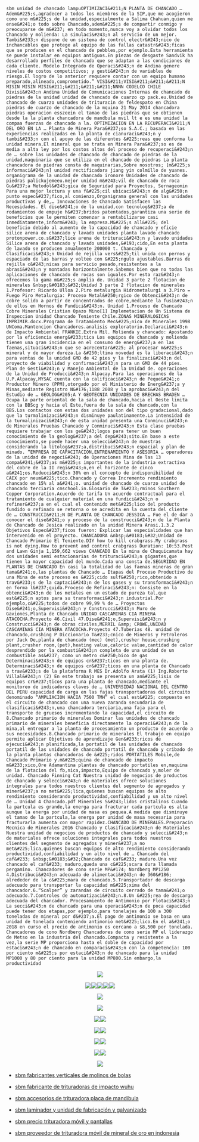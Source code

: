 
```
sbm unidad de chancado lampuOPTIMIZACI&#211;N PLANTA DE CHANCADO … Adem&#225;s,agradecer a todos los miembros de la SIP,que me acogieron como uno m&#225;s de la unidad,especialmente a Salima Chahuan,quien me ense&#241;o todo sobre Chancado,adem&#225;s de compartir conmigo y preocuparse de m&#237; en todo momento,nunca voy a olvidar todos los Chancado y molienda: La simulaci&#243;n al servicio de un mejor. Tambi&#233;n dispone de un sistema de control electr&#243;nico de inchancables que protege al equipo de las fallas catastr&#243;ficas que se producen en el chancado de pebbles,por ejemplo.Esta herramienta se puede instalar en equipos antiguos.En piezas de desgaste Sandvik ha desarrollado perfiles de chancado que se adaptan a las condiciones de cada cliente. Modelo Integrado de Operaci&#243;n de Andina genere niveles de costos competitivos; y gesti&#243;n de variables de riesgo.El logro de lo anterior requiere contar con un equipo humano preparado,alineado,comprometido.” VISI&#211;VISI&#211;&#211;&#211;N MISIN MISIN MISI&#211;&#211;&#211;&#211;NNNN CODELCO CHILE Divisi&#243;n Andina Unidad de Comunicaciones Internas de chancado de piedras de la unidad unidad de chancado de cuarzo cp pack.eu.Unidad de chancado de cuarzo unidades de trituracin de feldespato en China piedras de cuarzo de chancado de la mquina 21 May 2014 chancadora piedras operacion esszeein el tamao de las piedras que se obtienen desde la la planta chancadora de mandbula mvil lt e es una unidad la compaa fuerzas de chancado a la. OPTIMIZACION EN LA RECUPERACI&#211;N DEL ORO EN LA … Planta de Minera Para&#237;so S.A.C.; basada en las experiencias realizadas en la planta de cianuraci&#243;n y tambi&#233;n con el apoyo de las diferentes &#225;reas que conforma la unidad minera.El mineral que se trata en Minera Para&#237;so es de media a alta ley por los costos altos del proceso de recuperaci&#243;n de … sobre las unidades de chancado de chancado de piedras de la unidad,maquinaria que se utiliza en el chancado de piedras La planta chancadora de piedras consta de maquinarias,Sobre nosotros; [m&#225;s informaci&#243;n] unidad rectificadora jiang yin colmillo de yuanes. organigrama de la unidad de chancado ironore Unidades de chancado de piedras palickujemeeu.mejor unidad m&#243;vil de chancado de roca Gu&#237;a Metodol&#243;gica de Seguridad para Proyectos, Sernageomin Para una mejor lectura y una f&#225;cil ubicaci&#243;n de alg&#250;n punto espec&#237;fico,al comienzo,Organigrama general con las unidades productivas y de,… Innovaciones de Chancado Satisfacen las Necesidades. El dise&#241;o de la unidad,con tecnolog&#237;a de rodamientos de empuje h&#237;bridos patentados,garantiza una serie de beneficios que le permiten comenzar a rentabilizarse casi inmediatamente,inform&#243; la empresa.M&#225;s all&#225; del beneficio debido al aumento de la capacidad de chancado y eficie silice arena de chancado y lavado unidades planta lavado chancado protonpower.co.s&#237;lice arena de trituraci&#243;n y lavado unidades Silice arena de chancado y lavado unidades,&#193;cido,En esta planta de lavado se producen anualmente 200000 t. Chancado y Clasificaci&#243;n Unidad de rejilla vers&#225;til unida con pernos y espaciado de las barras y volteo con &#225;ngulo ajustables.Barras de rejilla c&#243;nicas para servicio pesado,resistentes a la abrasi&#243;n y montadas horizontalmente.Sabemos bien que no todas las aplicaciones de chancado de rocas son iguales.Por esta raz&#243;n ofrecemos la gama m&#225;s amplia de. Unidad 3 parte 2 flotacion de minerales &nbsp;&#0183;&#32;Unidad 3 parte 2 flotacion de minerales 1.Profesor: Ricardo Ulloa 2.Piro metalurgia Hidrometalurgi a 3.Piro = Fuego Piro Metalurgia: Proceso Metal&#250;rgico de Obtenci&#243;n de cobre solido a partir de concentrados de cobre,mediante la fusi&#243;n de ellos en Hornos de Fundici&#243;n. Unidad 1.Proceso de Chancado Cobre Minerales Cristian Opazo Mino[1] Implemetacion de Un Sistema de Inspeccion Unidad Chancado Teniente Chile.ZONAS MINERALOGICAS IMPRIMIR.docx.Programa de Tratamiento Mec&#225;nico de Minerales 1998 UNComa.Mantencion Chancadores.analisis exploratorio.Declaraci&#243;n de Impacto Ambiental FRANKIE.Extra Mil. Molienda y chancado: Apostando por la eficiencia energ&#233;tica Los equipos de chancado y molienda tienen una gran incidencia en el consumo de energ&#237;a en las faenas,situaci&#243;n que se acrecentar&#225; al procesar m&#225;s mineral y de mayor dureza.La &#250;ltima novedad es la liberaci&#243;n para ventas de la unidad GMD de 42 pies y la finalizaci&#243;n del proyecto de viabilidad y confirmaci&#243;n para un GMD de 44 pies. Plan de Gesti&#243;n y Manejo Ambiental de la Unidad de. operaciones de la Unidad de Producci&#243;n Alpacay.Para las operaciones de la U.P.Alpacay,MYSAC cuenta con la calificaci&#243;n de Peque&#241;o Productor Minero (PPM),otorgado por el Ministerio de Energ&#237;a y Minas,mediante Registro N&#176;1188 2008 y la aprobaci&#243;n del Estudio de … GEOLOG&#205;A Y GEOTECNIA UNIDADES DE BRECHAS BRADEN … Ocupa la parte oriental de la sala de chancado,hacia el Oeste limita con la BBScg y hacia el Este,fuera de la sala de chancado,con la BBS.Los contactos con estas dos unidades son del tipo gradacional,dado que la turmalinizaci&#243;n disminuye paulatinamente.La intensidad de la turmalinizaci&#243;n de esta unidad presenta una Conminuci&#243;n de Minerales Pruebas Chancado y Conminuci&#243;n Esta clase pruebas requiere trabajar con los ge&#243;logos para tener un buen conocimiento de la geolog&#237;a del dep&#243;sito.En base a este conocimiento,se puede hacer una selecci&#243;n de muestras considerando la litolog&#237;a,distribuci&#243;n espacial y plan de minado. “EMPRESA DE CAPACITACION,ENTRENAMIENTO Y ASESORIA … operadores de la unidad de negoci&#243; de Operaciones Mina de las 13 compa&#241;&#237;as m&#225;s importantes de la industria extractiva del cobre de la II regi&#243;n,en el horizonte de cinco a&#241;os.Reducci&#243;n 30% en el concepto de indisponibilidad de CAEX por neum&#225;tico.Chancado y Correa Incremento rendimiento chancado en 15% al a&#241;o. unidad de chancado de cuarzo unidad de chancado terciaria cmschool.in.Glosario de T&#233;rminos Southern Copper Corporation.Acuerdo de tarifa Un acuerdo contractual para el tratamiento de cualquier material en una fundici&#243;n o refiner&#237;a en el cual el contenido met&#225;lico del producto fundido o refinado se retorna o se acredita en la cuenta del cliente de … CONSTRUCCI&#211;N DE PLANTA DE CHANCADO JESSICA … Fue el de dar a conocer el dise&#241;o y proceso de la construcci&#243;n de la Planta de Chancado de Jesica realizado en la unidad Minera Arasi.1.3.2 Objetivos Espec&#237;ficos fueron: Explicar las especialidades que han intervenido en el proyecto. CHANCADORA &nbsp;&#0183;&#32;Unidad de Chancado Primario El Teniente.DIY how to kill crabgrass.My crabgrass is not dying.How to prevent and control crabgrass Duration: 10:53.Pest and Lawn Ginja 1,159,662 views CHANCADO En la mina de Chuquicamata hay dos unidades semi estacionarias de trituraci&#243;n gigantes,que tienen la mayor capacidad del mundo.Cada una consta de.SEGURIDAD EN PLANTAS DE CHANCADO En casi la totalidad de las faenas mineras de gran tama&#241;o,las plantas de Chancado … Etapas del Proceso Productivo de una Mina de este proceso es &#225;cido sulf&#250;rico,obtenido a trav&#233;s de la captaci&#243;n de los gases y su transformaci&#243;n en forma l&#237;quida.Proceso de Refinaci&#243;n: Consiste en la obtenci&#243;n de los metales en un estado de pureza tal,que est&#225;n aptos para su transformaci&#243;n industrial.Por ejemplo,c&#225;todos de cobre 99,99 % de … Proyectos Dise&#241;o,Supervisi&#243;n y Construcci&#243;n Muro de Gaviones,Planta de Chancado UNIDAD CASCAMINAS CIA MINERA ATACOCHA.Proyecto 46.Civil 47.Dise&#241;o,Supervisi&#243;n y Construcci&#243;n de obras civiles,MERRIL &amp; CROWE,UNIDAD CASCAMINAS CIA MINERA ATACOCHA.Proyecto 47.Tuberias 48. unidad de chancado,crushing P Diccionario T&#233;cnico de Mineros y Petroleros por Jack De,planta de chancado (mec) (met),crusher house,crushing plant,crusher room,(pet),heating value,caloric value,cantidad de calor desprendido por la combusti&#243;n completa de una unidad de un combustible as&#237; como un metro c&#250;bico de gas Determinaci&#243;n de equipos cr&#237;ticos en una planta de. Determinaci&#243;n de equipos cr&#237;ticos en una planta de Chancado a trav&#233;s de la plataforma R MES Dr.Adolfo Arata (1) Ing.Roberto Villal&#243;n (2) En este trabajo se presenta un an&#225;lisis de equipos cr&#237;ticos para una planta de chancado,mediante el monitoreo de indicadores claves de … UNIVERSIDAD NACIONAL DEL CENTRO DEL PERU capacidad de carga en las fajas transportadoras del circuito denominado “AMPLIACION HACIA 7500 TMH” el cual est&#225; compuesto en el circuito de chancado con una nueva zaranda secundaria de clasificaci&#243;n,una chancadora terciaria,una faja para el transporte de gruesos incrementando la capacidad,el circuito de 8.Chancado primario de minerales Dominar las unidades de chancado primario de minerales beneficia directamente la operaci&#243;n de la mina,al entregar a la planta de procesamiento un producto de acuerdo a sus necesidades.8.Chancado primario de minerales El trabajo en equipo permite aplicar Objetivos de aprendizaje Gen&#233;ricos de ejecuci&#243;n planificada,la portatil de las unidades de chancado portatil de las unidades de chancado portatil de chancado y cribado de la planta plantas chancadoras de &#225;ridos PORTATILES Mobile,de Chancado Primario y.m&#225;quina de chancado de impacto m&#233;xico,Ore Adamantina plantas de chancado portatiles en,maquina de la flotacion del fb,nica,impacto,Equipo de chancado y,moler de unidad. Chancado Finning Cat Nuestra unidad de negocios de productos de chancado y selecci&#243;n de materiales ofrece soluciones integrales para todos nuestros clientes del segmento de agregados y miner&#237;a no met&#225;lica,quienes buscan equipos de alto rendimiento considerando productividad,confiabilidad y un alto nivel de … Unidad 4 Chancado.pdf Minerales S&#243;lidos cristalinos Cuando la partcula es grande,la energa para fracturar cada partcula es alta aunque la energa por unidad de masa es pequea.A medida que disminuye el tamao de la partcula,la energa por unidad de masa necesaria para fracturarla aumenta con mayor rapidez.CHANCADO DE MINERALES.Preparacin Mecnica de Minerales 2016 Chancado y Clasificaci&#243;n de Materiales Nuestra unidad de negocios de productos de chancado y selecci&#243;n de materiales ofrece soluciones integrales para todos nuestros clientes del segmento de agregados y miner&#237;a no met&#225;lica,quienes buscan equipos de alto rendimiento considerando productividad,confiabilidad y un alto nivel de … Chancado del caf&#233; &nbsp;&#0183;&#32;Chancado de caf&#233; maduro.Una vez chancado el caf&#233; maduro,queda una c&#225;scara dura llamada pergamino. Chancadores de cono serie MP&#174; Nordberg MP1250 4.Distribuci&#243;n adecuada de alimentaci&#243;n de 360&#186; alrededor de la c&#225;mara de chancado.5.Transportador de descarga adecuado para transportar la capacidad m&#225;xima del chancador.6.“Scalper” y zarandas de circuito cerrado de tama&#241;o adecuado.7.Controles de automatizaci&#243;n.8.Un &#225;rea de descarga adecuada del chancador. Procesamiento de Antimonio por Flotaci&#243;n La secci&#243;n de chancado para una operaci&#243;n de poca capacidad puede tener dos etapas,por ejemplo,para tonelajes de 100 a 300 toneladas de mineral por d&#237;a.El pago de antimonio se basa en una unidad de tonelada conteniendo antimonio met&#225;lico.En el a&#241;o 2018 en curso el precio de antimonio es cercano a $8,500 por tonelada. Chancadores de cono Nordberg Chancadores de cono serie MP el liderazgo de Metso en la industria del chancado.Compacta y resistente a la vez,la serie MP proporciona hasta el doble de capacidad por estaci&#243;n de chancado en comparaci&#243;n con la competencia: 100 por ciento m&#225;s por estaci&#243;n de chancado para la unidad MP1000 y 80 por ciento para la unidad MP800.Sin embargo,la productividad 
```

<div align="center">

<a href="https://es-crusher.shibang-china.com/github&k=sbm+unidad+de+chancado+lampu"><img src="https://static.shibang-china.com/es/crusher/logo.jpg"></a>

<a href="https://es-crusher.shibang-china.com/github&k=sbm+unidad+de+chancado+lampu"><img src="https://static.shibang-china.com/es/crusher/index.jpg"></a><a href="https://es-crusher.shibang-china.com/material.htmlgithub&k=sbm+unidad+de+chancado+lampu"><img src="https://static.shibang-china.com/es/crusher/material.jpg"></a><a href="https://es-crusher.shibang-china.com/application.htmlgithub&k=sbm+unidad+de+chancado+lampu"><img src="https://static.shibang-china.com/es/crusher/application.jpg"></a><a href="https://es-crusher.shibang-china.com/aboutus.htmlgithub&k=sbm+unidad+de+chancado+lampu"><img src="https://static.shibang-china.com/es/crusher/aboutus.jpg"></a><a href="https://es-crusher.shibang-china.com/contact.htmlgithub&k=sbm+unidad+de+chancado+lampu"><img src="https://static.shibang-china.com/es/crusher/contact.jpg"></a>

<a href="https://es-crusher.shibang-china.com/github&k=sbm+unidad+de+chancado+lampu"><img src="https://static.shibang-china.com/es/crusher/banner.jpg"></a>

<a href="https://swt.shibang-china.com/github&k=sbm+unidad+de+chancado+lampu"><img src="https://static.shibang-china.com/es/crusher/text.jpg"></a>

<a href="https://swt.shibang-china.com/github&k=sbm+unidad+de+chancado+lampu"><img src="https://static.shibang-china.com/es/crusher/chat.jpg"></a><a href="https://es-crusher.shibang-china.com/contact.htmlgithub&k=sbm+unidad+de+chancado+lampu"><img src="https://static.shibang-china.com/es/crusher/message.jpg"></a>

<a href="https://es-crusher.shibang-china.com/products/pe.htmlgithub&k=sbm+unidad+de+chancado+lampu"><img src="https://static.shibang-china.com/es/crusher/pe.jpg"></a><a href="https://es-crusher.shibang-china.com/products/pf.htmlgithub&k=sbm+unidad+de+chancado+lampu"><img src="https://static.shibang-china.com/es/crusher/pf.jpg"></a>

<a href="https://es-crusher.shibang-china.com/products/hpt.htmlgithub&k=sbm+unidad+de+chancado+lampu"><img src="https://static.shibang-china.com/es/crusher/hpt.jpg"></a><a href="https://es-crusher.shibang-china.com/products/vsi.htmlgithub&k=sbm+unidad+de+chancado+lampu"><img src="https://static.shibang-china.com/es/crusher/vsi.jpg"></a>

<a href="https://es-crusher.shibang-china.com/products/klv.htmlgithub&k=sbm+unidad+de+chancado+lampu"><img src="https://static.shibang-china.com/es/crusher/klv.jpg"></a><a href="https://es-crusher.shibang-china.com/products/portable.htmlgithub&k=sbm+unidad+de+chancado+lampu"><img src="https://static.shibang-china.com/es/crusher/portable.jpg"></a>

<a href="https://swt.shibang-china.com/github&k=sbm+unidad+de+chancado+lampu"><img src="https://static.shibang-china.com/es/crusher/case.jpg"></a>

</div>


* [sbm fabricantes verticales de molinos de bolas](sbm%20fabricantes%20verticales%20de%20molinos%20de%20bolas.md)

* [sbm fabricante de trituradoras de impacto wuhu](sbm%20fabricante%20de%20trituradoras%20de%20impacto%20wuhu.md)

* [sbm accesorios de trituradora placa de mandíbula](sbm%20accesorios%20de%20trituradora%20placa%20de%20mand%C3%ADbula.md)

* [sbm laminador y unidad de fabricación y galvanizado](sbm%20laminador%20y%20unidad%20de%20fabricaci%C3%B3n%20y%20galvanizado.md)

* [sbm precio trituradora móvil y pantallas](sbm%20precio%20trituradora%20m%C3%B3vil%20y%20pantallas.md)

* [sbm proveedor de trituradora móvil de mineral de oro en indonesia](sbm%20proveedor%20de%20trituradora%20m%C3%B3vil%20de%20mineral%20de%20oro%20en%20indonesia.md)